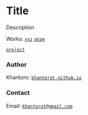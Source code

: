 # Title

Description

Works: [`xyz`]() [`atom`]()  

[`project`](https://khantorot.github.io/*)

### Author

Khantoro: [`khantorot.github.io`](https://khantorot.github.io)

### Contact

Email: [`khantorot@gmail.com`](mailto:khantorot@gmail.com)
